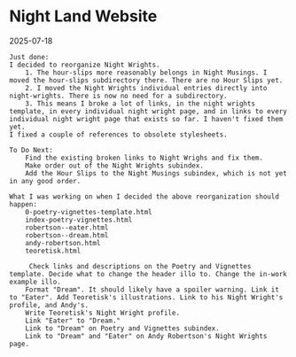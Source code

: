 # Night Land Website

2025-07-18
    
    Just done:
    I decided to reorganize Night Wrights.
        1. The hour-slips more reasonably belongs in Night Musings. I moved the hour-slips subdirectory there. There are no Hour Slips yet.
        2. I moved the Night Wrights individual entries directly into night-wrights. There is now no need for a subdirectory.
        3. This means I broke a lot of links, in the night wrights template, in every individual night wright page, and in links to every individual night wright page that exists so far. I haven't fixed them yet.
    I fixed a couple of references to obsolete stylesheets.

    To Do Next:
        Find the existing broken links to Night Wrighs and fix them.
        Make order out of the Night Wrights subindex.
        Add the Hour Slips to the Night Musings subindex, which is not yet in any good order.

    What I was working on when I decided the above reorganization should happen:
        0-poetry-vignettes-template.html
        index-poetry-vignettes.html
        robertson--eater.html
        robertson--dream.html
        andy-robertson.html
        teoretisk.html
        
         Check links and descriptions on the Poetry and Vignettes template. Decide what to change the header illo to. Change the in-work example illo.        
        Format "Dream". It should likely have a spoiler warning. Link it to "Eater". Add Teoretisk's illustrations. Link to his Night Wright's profile, and Andy's.
        Write Teoretisk's Night Wright profile.
		Link "Eater" to "Dream."
        Link to "Dream" on Poetry and Vignettes subindex.
        Link to "Dream" and "Eater" on Andy Robertson's Night Wrights page.







